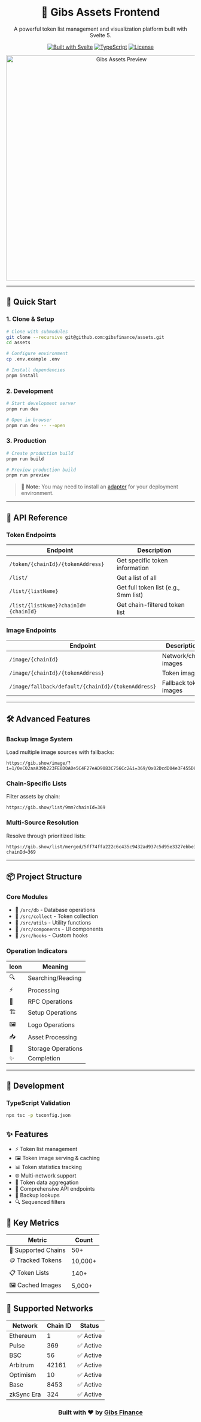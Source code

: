 <div align="center">

# 🎨 Gibs Assets Frontend

A powerful token list management and visualization platform built with Svelte 5.

[![Built with Svelte](https://img.shields.io/badge/Built%20with-Svelte-FF3E00?style=flat-square&logo=svelte)](https://svelte.dev)
[![TypeScript](https://img.shields.io/badge/TypeScript-Ready-blue?style=flat-square&logo=typescript)](https://www.typescriptlang.org/)
[![License](https://img.shields.io/badge/License-MIT-green.svg?style=flat-square)](LICENSE)

<img src="https://raw.githubusercontent.com/gibsfinance/assets/main/docs/preview.png" alt="Gibs Assets Preview" width="600">

</div>

---

## 🚀 Quick Start

### 1. Clone & Setup

```bash
# Clone with submodules
git clone --recursive git@github.com:gibsfinance/assets.git
cd assets

# Configure environment
cp .env.example .env

# Install dependencies
pnpm install
```

### 2. Development

```bash
# Start development server
pnpm run dev

# Open in browser
pnpm run dev -- --open
```

### 3. Production

```bash
# Create production build
pnpm run build

# Preview production build
pnpm run preview
```

> 📝 **Note:** You may need to install an [adapter](https://svelte.dev/docs/kit/adapters) for your deployment environment.

---

## 🔌 API Reference

### Token Endpoints

| Endpoint                             | Description                          |
| ------------------------------------ | ------------------------------------ |
| `/token/{chainId}/{tokenAddress}`    | Get specific token information       |
| `/list/`                             | Get a list of all                    |
| `/list/{listName}`                   | Get full token list (e.g., 9mm list) |
| `/list/{listName}?chainId={chainId}` | Get chain-filtered token list        |

### Image Endpoints

| Endpoint                                           | Description           |
| -------------------------------------------------- | --------------------- |
| `/image/{chainId}`                                 | Network/chain images  |
| `/image/{chainId}/{tokenAddress}`                  | Token images          |
| `/image/fallback/default/{chainId}/{tokenAddress}` | Fallback token images |

---

## 🛠 Advanced Features

### Backup Image System

Load multiple image sources with fallbacks:

```http
https://gib.show/image/?i=1/0xC02aaA39b223FE8D0A0e5C4F27eAD9083C756Cc2&i=369/0x02DcdD04e3F455D838cd1249292C58f3B79e3C3C
```

### Chain-Specific Lists

Filter assets by chain:

```http
https://gib.show/list/9mm?chainId=369
```

### Multi-Source Resolution

Resolve through prioritized lists:

```http
https://gib.show/list/merged/5ff74ffa222c6c435c9432ad937c5d95e3327ebbe3eb9ff9f62a4d940d5790f9?chainId=369
```

---

## 📦 Project Structure

### Core Modules

- 📁 `/src/db` - Database operations
- 📁 `/src/collect` - Token collection
- 📁 `/src/utils` - Utility functions
- 📁 `/src/components` - UI components
- 📁 `/src/hooks` - Custom hooks

### Operation Indicators

| Icon | Meaning            |
| ---- | ------------------ |
| 🔍   | Searching/Reading  |
| ⚡   | Processing         |
| 🔗   | RPC Operations     |
| 🏗️   | Setup Operations   |
| 🖼️   | Logo Operations    |
| 📥   | Asset Processing   |
| 💾   | Storage Operations |
| ✨   | Completion         |

---

## 🧪 Development

### TypeScript Validation

```bash
npx tsc -p tsconfig.json
```

## ✨ Features

- ⚡ Token list management
- 🖼️ Token image serving & caching
- 📊 Token statistics tracking
- 🌐 Multi-network support
- 🔄 Token data aggregation
- 🚀 Comprehensive API endpoints
- 💾 Backup lookups
- 🔍 Sequenced filters

## 🎯 Key Metrics

<div align="center">

| Metric              | Count   |
| ------------------- | ------- |
| 🔗 Supported Chains | 50+     |
| 🪙 Tracked Tokens   | 10,000+ |
| 📋 Token Lists      | 140+    |
| 🖼️ Cached Images    | 5,000+  |

</div>

## 🌟 Supported Networks

<div align="center">

| Network    | Chain ID | Status    |
| ---------- | -------- | --------- |
| Ethereum   | 1        | ✅ Active |
| Pulse      | 369      | ✅ Active |
| BSC        | 56       | ✅ Active |
| Arbitrum   | 42161    | ✅ Active |
| Optimism   | 10       | ✅ Active |
| Base       | 8453     | ✅ Active |
| zkSync Era | 324      | ✅ Active |

</div>

<div align="center">

### Built with ❤️ by [Gibs Finance](https://github.com/gibsfinance/assets)

</div>

